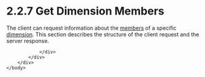 <html dir="LTR" xmlns:mshelp="http://msdn.microsoft.com/mshelp" xmlns:ddue="http://ddue.schemas.microsoft.com/authoring/2003/5" xmlns:xlink="http://www.w3.org/1999/xlink" xmlns:tool="http://www.microsoft.com/tooltip">
    <head>
        <meta http-equiv="Content-Type" content="text/html; CHARSET=utf-8"></meta>
        <meta name="save" content="history"></meta>
        <title>2.2.7 Get Dimension Members</title>
        <xml>
            <mshelp:toctitle title="2.2.7 Get Dimension Members"></mshelp:toctitle>
            <mshelp:rltitle title="[MS-SSAS8]: Get Dimension Members"></mshelp:rltitle>
            <mshelp:keyword index="A" term="08a5f62c-37f1-43dc-9f56-1e536bd43237"></mshelp:keyword>
            <mshelp:attr name="DCSext.ContentType" value="open specification"></mshelp:attr>
            <mshelp:attr name="AssetID" value="08a5f62c-37f1-43dc-9f56-1e536bd43237"></mshelp:attr>
            <mshelp:attr name="TopicType" value="kbRef"></mshelp:attr>
            <mshelp:attr name="DCSext.Title" value="[MS-SSAS8]: Get Dimension Members" />
        </xml>
    </head>
    <body>
        <div id="header">
            <h1 class="heading">2.2.7 Get Dimension Members</h1>
        </div>
        <div id="mainSection">
            <div id="mainBody">
                <div id="allHistory" class="saveHistory"></div>
                <div id="sectionSection0" class="section" name="collapseableSection">
                    

<p>The client can request information about the <a href="c527450b-f5bd-424b-8c98-ba6365288f35.htm#gt_5d78ca78-a9b1-4791-8126-bf9494304b11">members</a> of a specific <a href="c527450b-f5bd-424b-8c98-ba6365288f35.htm#gt_70d18eb1-eb3c-48f8-b0cd-7140f206406c">dimension</a>. This section
describes the structure of the client request and the server response.</p>


                </div>
            </div>
        </div>
    </body>
</html>